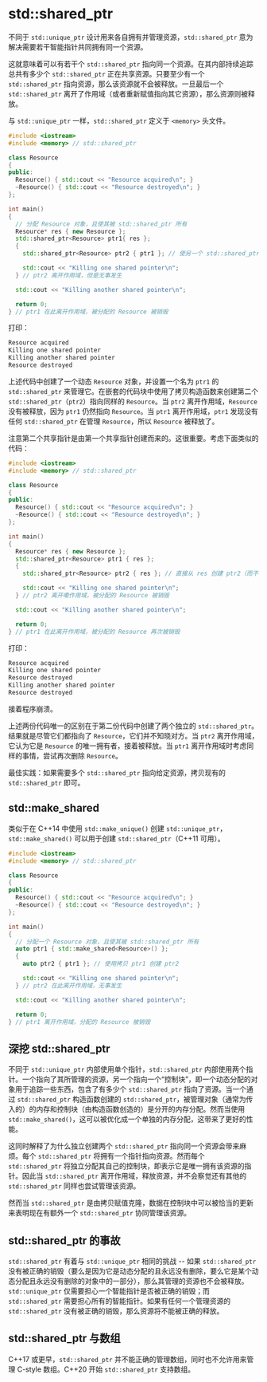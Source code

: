 # std::shared_ptr

不同于 `std::unique_ptr` 设计用来各自拥有并管理资源，`std::shared_ptr` 意为解决需要若干智能指针共同拥有同一个资源。

这就意味着可以有若干个 `std::shared_ptr` 指向同一个资源。在其内部持续追踪总共有多少个 `std::shared_ptr` 正在共享资源。只要至少有一个 `std::shared_ptr` 指向资源，那么该资源就不会被释放。一旦最后一个 `std::shared_ptr` 离开了作用域（或者重新赋值指向其它资源），那么资源则被释放。

与 `std::unique_ptr` 一样，`std::shared_ptr` 定义于 `<memory>` 头文件。

```cpp
#include <iostream>
#include <memory> // std::shared_ptr

class Resource
{
public:
  Resource() { std::cout << "Resource acquired\n"; }
  ~Resource() { std::cout << "Resource destroyed\n"; }
};

int main()
{
  // 分配 Resource 对象，且使其被 std::shared_ptr 所有
  Resource* res { new Resource };
  std::shared_ptr<Resource> ptr1{ res };
  {
    std::shared_ptr<Resource> ptr2 { ptr1 }; // 使另一个 std::shared_ptr 指向同样的东西

    std::cout << "Killing one shared pointer\n";
  } // ptr2 离开作用域，但是无事发生

  std::cout << "Killing another shared pointer\n";

  return 0;
} // ptr1 在此离开作用域，被分配的 Resource 被销毁
```

打印：

```txt
Resource acquired
Killing one shared pointer
Killing another shared pointer
Resource destroyed
```

上述代码中创建了一个动态 `Resource` 对象，并设置一个名为 `ptr1` 的 `std::shared_ptr` 来管理它。在嵌套的代码块中使用了拷贝构造函数来创建第二个 `std::shared_ptr`（`ptr2`）指向同样的 `Resource`。当 `ptr2` 离开作用域，`Resource` 没有被释放，因为 `ptr1` 仍然指向 `Resource`。当 `ptr1` 离开作用域，`ptr1` 发现没有任何 `std::shared_ptr` 在管理 `Resource`，所以 `Resource` 被释放了。

注意第二个共享指针是由第一个共享指针创建而来的。这很重要。考虑下面类似的代码：

```cpp
#include <iostream>
#include <memory> // std::shared_ptr

class Resource
{
public:
  Resource() { std::cout << "Resource acquired\n"; }
  ~Resource() { std::cout << "Resource destroyed\n"; }
};

int main()
{
  Resource* res { new Resource };
  std::shared_ptr<Resource> ptr1 { res };
  {
    std::shared_ptr<Resource> ptr2 { res }; // 直接从 res 创建 ptr2（而不是从 ptr1）

    std::cout << "Killing one shared pointer\n";
  } // ptr2 离开嘞作用域，被分配的 Resource 被销毁

  std::cout << "Killing another shared pointer\n";

  return 0;
} // ptr1 在此离开作用域，被分配的 Resource 再次被销毁
```

打印：

```txt
Resource acquired
Killing one shared pointer
Resource destroyed
Killing another shared pointer
Resource destroyed
```

接着程序崩溃。

上述两份代码唯一的区别在于第二份代码中创建了两个独立的 `std::shared_ptr`。结果就是尽管它们都指向了 `Resource`，它们并不知晓对方。当 `ptr2` 离开作用域，它认为它是 `Resource` 的唯一拥有者，接着被释放。当 `ptr1` 离开作用域时考虑同样的事情，尝试再次删除 `Resource`。

最佳实践：如果需要多个 `std::shared_ptr` 指向给定资源，拷贝现有的 `std::shared_ptr` 即可。

## std::make_shared

类似于在 C++14 中使用 `std::make_unique()` 创建 `std::unique_ptr`，`std::make_shared()` 可以用于创建 `std::shared_ptr`（C++11 可用）。

```cpp
#include <iostream>
#include <memory> // std::shared_ptr

class Resource
{
public:
  Resource() { std::cout << "Resource acquired\n"; }
  ~Resource() { std::cout << "Resource destroyed\n"; }
};

int main()
{
  // 分配一个 Resource 对象，且使其被 std::shared_ptr 所有
  auto ptr1 { std::make_shared<Resource>() };
  {
    auto ptr2 { ptr1 }; // 使用拷贝 ptr1 创建 ptr2

    std::cout << "Killing one shared pointer\n";
  } // ptr2 在此离开作用域，无事发生

  std::cout << "Killing another shared pointer\n";

  return 0;
} // ptr1 离开作用域，分配的 Resource 被销毁
```

## 深挖 std::shared_ptr

不同于 `std::unique_ptr` 内部使用单个指针，`std::shared_ptr` 内部使用两个指针。一个指向了其所管理的资源，另一个指向一个“控制块”，即一个动态分配的对象用于追踪一些东西，包含了有多少个 `std::shared_ptr` 指向了资源。当一个通过 `std::shared_ptr` 构造函数创建的 `std::shared_ptr`，被管理对象（通常为传入的）的内存和控制块（由构造函数创造的）是分开的内存分配。然而当使用 `std::make_shared()`，这可以被优化成一个单独的内存分配，这带来了更好的性能。

这同时解释了为什么独立创建两个 `std::shared_ptr` 指向同一个资源会带来麻烦。每个 `std::shared_ptr` 将拥有一个指针指向资源。然而每个 `std::shared_ptr` 将独立分配其自己的控制块，即表示它是唯一拥有该资源的指针。因此当 `std::shared_ptr` 离开作用域，释放资源，并不会察觉还有其他的 `std::shared_ptr` 同样也尝试管理该资源。

然而当 `std::shared_ptr` 是由拷贝赋值克隆，数据在控制块中可以被恰当的更新来表明现在有额外一个 `std::shared_ptr` 协同管理该资源。

## std::shared_ptr 的事故

`std::shared_ptr` 有着与 `std::unique_ptr` 相同的挑战 -- 如果 `std::shared_ptr` 没有被正确的销毁（要么是因为它是动态分配的且永远没有删除，要么它是某个动态分配且永远没有删除的对象中的一部分），那么其管理的资源也不会被释放。`std::unique_ptr` 仅需要担心一个智能指针是否被正确的销毁；而 `std::shared_ptr` 需要担心所有的智能指针。如果有任何一个管理资源的 `std::shared_ptr` 没有被正确的销毁，那么资源将不能被正确的释放。

## std::shared_ptr 与数组

C++17 或更早，`std::shared_ptr` 并不能正确的管理数组，同时也不允许用来管理 C-style 数组。C++20 开始 `std::shared_ptr` 支持数组。
